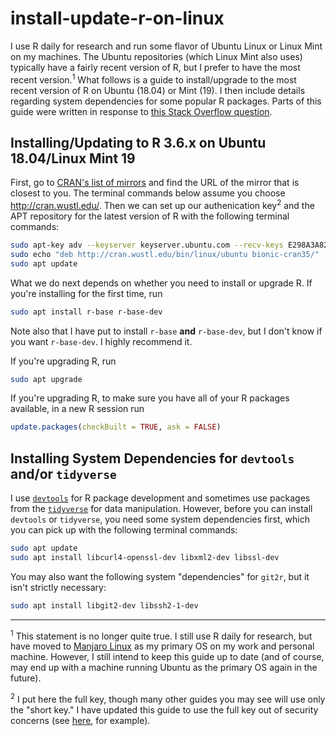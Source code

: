 # install-update-r-on-linux

I use R daily for research and run some flavor of Ubuntu Linux or Linux Mint on my machines.
The Ubuntu repositories (which Linux Mint also uses) typically have a fairly recent version of R, but I prefer to have the most recent version.<sup>1</sup>
What follows is a guide to install/upgrade to the most recent version of R on Ubuntu (18.04) or Mint (19).
I then include details regarding system dependencies for some popular R packages.
Parts of this guide were written in response to [this Stack Overflow question](https://stackoverflow.com/questions/46214061/how-to-upgrade-r-in-linux/).

## Installing/Updating to R 3.6.x on Ubuntu 18.04/Linux Mint 19

First, go to [CRAN's list of mirrors](https://cran.r-project.org/mirrors.html) and find the URL of the mirror that is closest to you.
The terminal commands below assume you choose http://cran.wustl.edu/.
Then we can set up our authenication key<sup>2</sup> and the APT repository for the latest version of R with the following terminal commands:

```bash
sudo apt-key adv --keyserver keyserver.ubuntu.com --recv-keys E298A3A825C0D65DFD57CBB651716619E084DAB9
sudo echo "deb http://cran.wustl.edu/bin/linux/ubuntu bionic-cran35/" | sudo tee -a /etc/apt/sources.list
sudo apt update
```

What we do next depends on whether you need to install or upgrade R.
If you're installing for the first time, run

```bash
sudo apt install r-base r-base-dev
```

Note also that I have put to install `r-base` **and** `r-base-dev`, but I don't know if you want `r-base-dev`.
I highly recommend it.

If you're upgrading R, run

```bash
sudo apt upgrade
```

If you're upgrading R, to make sure you have all of your R packages available, in a new R session run

```r
update.packages(checkBuilt = TRUE, ask = FALSE)
```

## Installing System Dependencies for `devtools` and/or `tidyverse`

I use [`devtools`](https://CRAN.R-project.org/package=devtools) for R package development and sometimes use packages from the [`tidyverse`](https://CRAN.R-project.org/package=tidyverse) for data manipulation.
However, before you can install `devtools` or `tidyverse`, you need some system dependencies first, which you can pick up with the following terminal commands:

```bash
sudo apt update
sudo apt install libcurl4-openssl-dev libxml2-dev libssl-dev
```

You may also want the following system "dependencies" for `git2r`, but it isn't strictly necessary:

```bash
sudo apt install libgit2-dev libssh2-1-dev
```

-----

<sup>1</sup> This statement is no longer quite true.
I still use R daily for research, but have moved to [Manjaro Linux](https://manjaro.org/) as my primary OS on my work and personal machine.
However, I still intend to keep this guide up to date (and of course, may end up with a machine running Ubuntu as the primary OS again in the future).

<sup>2</sup> I put here the full key, though many other guides you may see will use only the "short key."
I have updated this guide to use the full key out of security concerns (see [here](https://forums.sonarr.tv/t/ubuntu-apt-repo-key-collision-security-concern/20285), for example).
